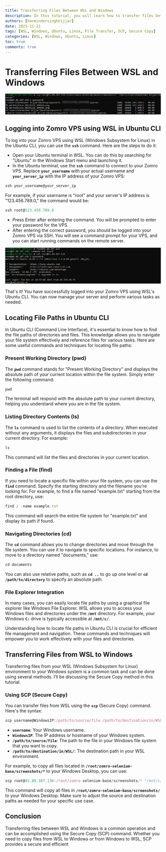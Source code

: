 ```yaml
---
title: Transferring Files Between WSL and Windows
description: In this tutorial, you will learn how to transfer files between WSL and Windows.
authors: [harmindersinghnijjar]
date: 2023-11-21
tags: [WSL, Windows, Ubuntu, Linux, File Transfer, SCP, Secure Copy]
categories: [WSL, Windows, Ubuntu, Linux]
toc: true
comments: true
---
```


# Transferring Files Between WSL and Windows

![ubuntu_kv3lhrpES3.png](../../resources/Images/ubuntu_kv3lhrpES3.png)


## Logging into Zomro VPS using WSL in Ubuntu CLI

To log into your Zomro VPS using WSL (Windows Subsystem for Linux) in the Ubuntu CLI, you can use the **`ssh`** command. Here are the steps to do it:

- Open your Ubuntu terminal in WSL. You can do this by searching for "Ubuntu" in the Windows Start menu and launching it.
- In the Ubuntu terminal, use the **`ssh`** command to connect to your Zomro VPS. Replace **`your_username`** with your actual username and **`your_server_ip`** with the IP address of your Zomro VPS:

```jsx
ssh your_username@your_server_ip
```

For example, if your username is "root" and your server's IP address is "123.456.789.0," the command would be:

```jsx
ssh root@123.456.789.0
```

- Press Enter after entering the command. You will be prompted to enter your password for the VPS.
- After entering the correct password, you should be logged into your Zomro VPS via SSH. You will see a command prompt for your VPS, and you can start running commands on the remote server.

![ubuntu_L3cnasikdi.png](../../resources/Images/ubuntu_L3cnasikdi.png)

That's it! You have successfully logged into your Zomro VPS using WSL's Ubuntu CLI. You can now manage your server and perform various tasks as needed.

## Locating File Paths in Ubuntu CLI

In Ubuntu CLI (Command Line Interface), it's essential to know how to find the file paths of directories and files. This knowledge allows you to navigate your file system effectively and reference files for various tasks. Here are some useful commands and techniques for locating file paths:

### Present Working Directory (pwd)

The **`pwd`** command stands for "Present Working Directory" and displays the absolute path of your current location within the file system. Simply enter the following command:

```jsx
pwd
```

The terminal will respond with the absolute path to your current directory, helping you understand where you are in the file system.

### Listing Directory Contents (ls)

The **`ls`** command is used to list the contents of a directory. When executed without any arguments, it displays the files and subdirectories in your current directory. For example:

```jsx
ls
```

This command will list the files and directories in your current location.

### Finding a File (find)

If you need to locate a specific file within your file system, you can use the **`find`** command. Specify the starting directory and the filename you're looking for. For example, to find a file named "example.txt" starting from the root directory, use:

```jsx
find / -name example.txt
```

This command will search the entire file system for "example.txt" and display its path if found.

### Navigating Directories (cd)

The **`cd`** command allows you to change directories and move through the file system. You can use it to navigate to specific locations. For instance, to move to a directory named "documents," use:

```jsx
cd documents
```

You can also use relative paths, such as **`cd ..`** to go up one level or **`cd /path/to/directory`** to specify an absolute path.

### File Explorer Integration

In many cases, you can easily locate file paths by using a graphical file explorer like Windows File Explorer. WSL allows you to access your Windows files and directories under the **`/mnt`** directory. For example, your Windows **`C:`** drive is typically accessible at **`/mnt/c/`**.

Understanding how to locate file paths in Ubuntu CLI is crucial for efficient file management and navigation. These commands and techniques will empower you to work effectively with your files and directories.

## Transferring Files from WSL to Windows

Transferring files from your WSL (Windows Subsystem for Linux) environment to your Windows system is a common task and can be done using several methods. I’ll be discussing the Secure Copy method in this tutorial.

### Using SCP (Secure Copy)

You can transfer files from WSL using the **`scp`** (Secure Copy) command. Here's the syntax:

```jsx
scp username@WindowsIP:/path/to/source/file /path/to/destination/in/WSL/
```

- **`username`**: Your Windows username.
- **`WindowsIP`**: The IP address or hostname of your Windows system.
- **`/path/to/source/file`**: The path to the file in your Windows file system that you want to copy.
- **`/path/to/destination/in/WSL/`**: The destination path in your WSL environment.

For example, to copy all files located in **`/root/zomro-selenium-base/screenshots/*`**  to your Windows Desktop, you can use:

```jsx
scp root@45.88.107.136:/root/zomro-selenium-base/screenshots/* "/mnt/c/Users/Harminder Nijjar/Desktop/"
```

This command will copy all files in **`/root/zomro-selenium-base/screenshots/`** to your Windows Desktop. Make sure to adjust the source and destination paths as needed for your specific use case.

## Conclusion

Transferring files between WSL and Windows is a common operation and can be accomplished using the Secure Copy (SCP) command. Whether you need to copy files from WSL to Windows or from Windows to WSL, SCP provides a secure and efficient
